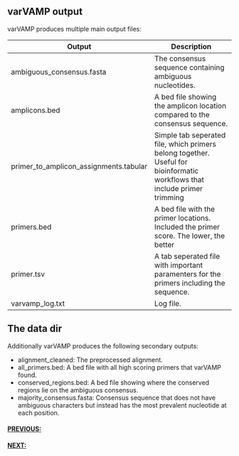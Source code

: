 ## varVAMP output

varVAMP produces multiple main output files:


| Output | Description |
| --- | --- |
| ambiguous_consensus.fasta | The consensus sequence containing ambiguous nucleotides. |
| amplicons.bed | A bed file showing the amplicon location compared to the consensus sequence. |
| primer_to_amplicon_assignments.tabular | Simple tab seperated file, which primers belong together. Useful for bioinformatic workflows that include primer trimming |
| primers.bed | A bed file with the primer locations. Included the primer score. The lower, the better |
| primer.tsv | A tab seperated file with important paramenters for the primers including the sequence. |
| varvamp_log.txt | Log file. |

## The data dir

Additionally varVAMP produces the following secondary outputs:

* alignment_cleaned: The preprocessed alignment.
* all_primers.bed: A bed file with all high scoring primers that varVAMP found.
* conserved_regions.bed: A bed file showing where the conserved regions lie on the ambiguous consensus.
* majority_consensus.fasta: Consensus sequence that does not have ambiguous characters but instead has the most prevalent nucleotide at each position.

#### [PREVIOUS: ](./usage.md)
#### [NEXT: ](./how_varvamp_works.md)

